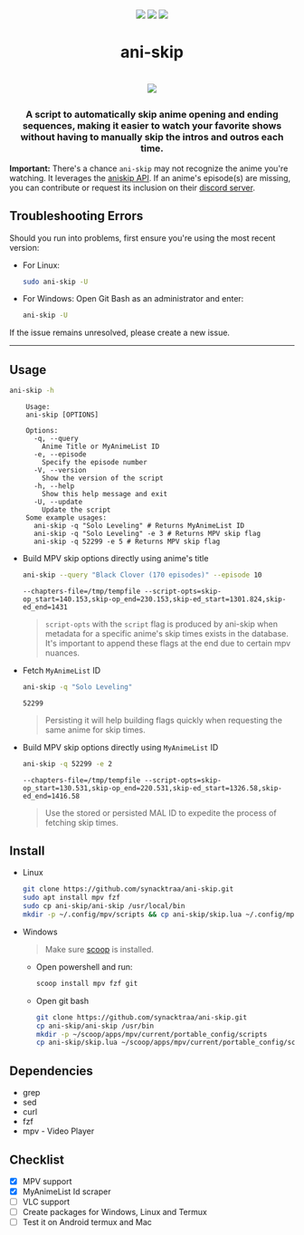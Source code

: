 <p align=center>
<br>
<a href="http://makeapullrequest.com"><img src="https://img.shields.io/badge/PRs-welcome-darkorange.svg"></a>
<img src="https://img.shields.io/badge/os-linux-darkorange">
<img src="https://img.shields.io/badge/os-windows-darkorange">
<br>
</p>

<h1 align="center">ani-skip<h1>

<p align="center">
<img src="https://media.tenor.com/CHVEROnz6hMAAAAC/asta-black-clover.gif">
</p>

<h3 align="center">
A script to automatically skip anime opening and ending sequences, making it easier to watch your favorite shows without having to manually skip the intros and outros each time.
</h3>

**Important:** There's a chance `ani-skip` may not recognize the anime you're watching. It leverages the [aniskip API](https://api.aniskip.com/api-docs). If an anime's episode(s) are missing, you can contribute or request its inclusion on their [discord server](https://discord.com/invite/UqT55CbrbE).

## Troubleshooting Errors

Should you run into problems, first ensure you're using the most recent version:

- For Linux:
  ```bash
  sudo ani-skip -U
  ```

- For Windows:
  Open Git Bash as an administrator and enter:
  ```bash
  ani-skip -U
  ```

If the issue remains unresolved, please create a new issue.

---

## Usage

```sh
ani-skip -h
```
```
    Usage:
    ani-skip [OPTIONS]

    Options:
      -q, --query
        Anime Title or MyAnimeList ID
      -e, --episode
        Specify the episode number
      -V, --version
        Show the version of the script
      -h, --help
        Show this help message and exit
      -U, --update
        Update the script
    Some example usages:
      ani-skip -q "Solo Leveling" # Returns MyAnimeList ID
      ani-skip -q "Solo Leveling" -e 3 # Returns MPV skip flag
      ani-skip -q 52299 -e 5 # Returns MPV skip flag
```

- Build MPV skip options directly using anime's title
  ```sh
  ani-skip --query "Black Clover (170 episodes)" --episode 10
  ```
  ```
  --chapters-file=/tmp/tempfile --script-opts=skip-op_start=140.153,skip-op_end=230.153,skip-ed_start=1301.824,skip-ed_end=1431
  ```
  > `script-opts` with the `script` flag is produced by ani-skip when metadata for a specific anime's skip times exists in the database. It's important to append these flags at the end due to certain mpv nuances.

- Fetch `MyAnimeList` ID
  ```sh
  ani-skip -q "Solo Leveling"
  ```
  ```
  52299
  ```
  > Persisting it will help building flags quickly when requesting the same anime for skip times.

- Build MPV skip options directly using `MyAnimeList` ID
  ```sh
  ani-skip -q 52299 -e 2
  ```
  ```
  --chapters-file=/tmp/tempfile --script-opts=skip-op_start=130.531,skip-op_end=220.531,skip-ed_start=1326.58,skip-ed_end=1416.58
  ```
  > Use the stored or persisted MAL ID to expedite the process of fetching skip times.


## Install

- Linux
  ```sh
  git clone https://github.com/synacktraa/ani-skip.git
  sudo apt install mpv fzf  
  sudo cp ani-skip/ani-skip /usr/local/bin
  mkdir -p ~/.config/mpv/scripts && cp ani-skip/skip.lua ~/.config/mpv/scripts
  ```
  
- Windows
  > Make sure [scoop](https://scoop.sh/) is installed.
  - Open powershell and run:
    ```powershell
    scoop install mpv fzf git
    ```
  - Open git bash
    ```sh
    git clone https://github.com/synacktraa/ani-skip.git
    cp ani-skip/ani-skip /usr/bin
    mkdir -p ~/scoop/apps/mpv/current/portable_config/scripts
    cp ani-skip/skip.lua ~/scoop/apps/mpv/current/portable_config/scripts
    ```

## Dependencies
- grep
- sed
- curl
- fzf
- mpv - Video Player

## Checklist

- [x] MPV support
- [x] MyAnimeList Id scraper
- [ ] VLC support
- [ ] Create packages for Windows, Linux and Termux
- [ ] Test it on Android termux and Mac
